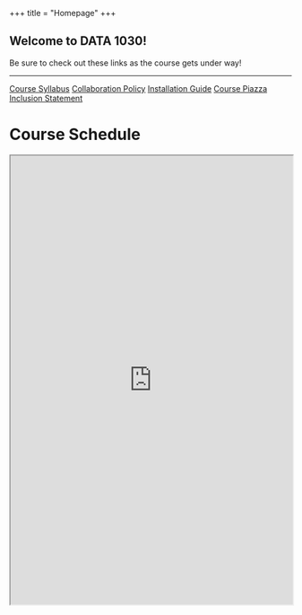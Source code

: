 +++
title = "Homepage"
+++

<div class="jumbotron jumbotron-fluid jumbotron-data1030">
    <div class="container container-fluid">
        <h2>Welcome to DATA 1030!</h2>
        <p class="lead">
            Be sure to check out these links as the course gets under way!
        </p>
        <hr class="my-4">
        <div class="container container-fluid">
            <a class="btn btn-light" href="/document/syllabus">Course Syllabus</a>
            <a class="btn btn-light" href="/document/collab">Collaboration Policy</a>
            <a class="btn btn-light" href="https://docs.google.com/a/brown.edu/document/d/1-be-XHwFqKFYyOXjDbW6WAiG8OERUl_nYNmYqVWzn1o/export?format=pdf">Installation Guide</a>
            <a class="btn btn-light" href="https://piazza.com/brown/fall2017/data1030s01fall2017">Course Piazza</a>
            <a class="btn btn-light" href="/document/diversity">Inclusion Statement</a>
        </div>
    </div>
</div>

<div class="container">
    <h1>Course Schedule</h1>
    <iframe src="https://docs.google.com/spreadsheets/d/e/2PACX-1vRRENf-J_6UQK7Wglcs9S5M-bhk8xABRorjqqPrOZwfOlcVNBZffiJckdgEqIQt7l3u8JITBCMvSfZz/pubhtml?gid=0&amp;single=true&amp;widget=true&amp;headers=false"
    height="800" width="100%"></iframe>
</div>


<!--table class="table table-sm data1030-table">
    <thead>
        <tr>
            <th>Date</th>
            <th>Topic</th>
            <th>Announcements</th>
        </tr>
    <tbody>
        <tr>
            <td>9/7</td>
            <td>Data Science</td>
            <td><em>Check out the 5 links above before class!</em></td>
        </tr>
        <tr>
            <td class="data1030-cs" colspan="100%">
                Computer Science
            </td>
        </tr>
        <tr>
            <td>9/12</td>
            <td>Algorithmic Complexity and Code Efficiency</td>
            <td>Assignment 1 due on 9/18</td>
        </tr>
        <tr>
            <td>9/14</td>
            <td>Hardware</td>
            <td></td>
        </tr>
        <tr>
            <td class="data1030-ml" colspan="100%">
                ML in a Nutshell
            </td>
        </tr>
        <tr>
            <td>9/19</td>
            <td>Unsupervised Learning</td>
            <td>Assignment 2 due on 9/27</td>
        </tr>
        <tr>
            <td>9/21</td>
            <td>Supervised Learning</td>
            <td></td>
        </tr>
        <tr>
            <td class="data1030-cs" colspan="100%">
                Data Preparation
            </td>
        </tr>
        <tr>
            <td>9/26</td>
            <td>Cleaning</td>
            <td>Assignment 3 due on 10/2</td>
        </tr>
        <tr>
            <td>9/28</td>
            <td>Integration</td>
            <td></td>
        </tr>
        <tr>
            <td>10/3</td>
            <td>Visualization</td>
            <td></td>
        </tr>
        <tr>
            <td class="data1030-cs" colspan="100%">
                Data Management
            </td>
        </tr>
        <tr>
            <td>10/5</td>
            <td>Modeling</td>
            <td>Assignment 4 due on 10/16</td>
        </tr>
        <tr>
            <td>10/10</td>
            <td>SQL</td>
            <td></td>
        </tr>
        <tr>
            <td>10/12</td>
            <td>Query Optimization</td>
            <td></td>
        </tr>
        <tr>
            <td class="data1030-cs" colspan="100%">
                Big Data
            </td>
        </tr>
        <tr>
            <td>10/17</td>
            <td>Abstractions and Systems</td>
            <td>Assignment 5 due on 10/30</td>
        </tr>
        <tr>
            <td>10/19</td>
            <td>Scalability</td>
            <td></td>
        </tr>
        <tr>
            <td>10/24</td>
            <td>Cloud Platforms</td>
            <td></td>
        </tr>
        <tr>
            <td>10/26</td>
            <td>Midterm</td>
            <td><em>Midterm Today</em></td>
        </tr>
        <tr>
            <td class="data1030-ml" colspan="100%">
                Data Mining
            </td>
        </tr>
        <tr>
            <td>10/31</td>
            <td>Decision Trees</td>
            <td>Assignment 6 due on 11/6</td>
        </tr>
        <tr>
            <td>11/2</td>
            <td>Ensemble Methods</td>
            <td></td>
        </tr>
        <tr>
            <td>11/7</td>
            <td>Recommender Systems</td>
            <td>Project Proposal due on 11/13</td>
        </tr>
        <tr>
            <td>11/9</td>
            <td>Performance Tuning</td>
            <td></td>
        </tr>
        <tr>
            <td class="data1030-ml" colspan="100%">
                Neural Networks
            </td>
        </tr>
        <tr>
            <td>11/14</td>
            <td>Introduction</td>
            <td>Assignment 7 due 11/22</td>
        </tr>
        <tr>
            <td>11/16</td>
            <td>Convolutional NNs</td>
            <td></td>
        </tr>
        <tr>
            <td>11/21</td>
            <td>Recurrent NNs</td>
            <td></td>
        </tr>
        <tr>
            <td>11/23</td>
            <td>Thanksgiving (No Class)</td>
            <td></td>
        </tr>
        <tr>
            <td class="data1030-both" colspan="100%">
                Selected Topics
            </td>
        </tr>
        <tr>
            <td>11/28</td>
            <td>Risk Factors</td>
            <td></td>
        </tr>
        <tr>
            <td>11/30</td>
            <td>Data Privacy</td>
            <td></td>
        </tr>
        <tr>
            <td>12/5</td>
            <td>TBD</td>
            <td></td>
        </tr>
        <tr>
            <td>12/7</td>
            <td>TBD</td>
            <td>Final Presentations on 12/14</td>
        </tr>
    </tbody>
</table-->